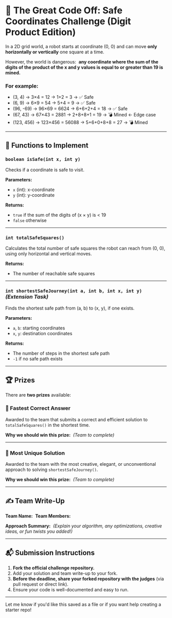 
# 🧩 The Great Code Off: Safe Coordinates Challenge (Digit Product Edition)

In a 2D grid world, a robot starts at coordinate (0, 0) and can move **only horizontally or vertically** one square at a time.

However, the world is dangerous:  
**any coordinate where the sum of the digits of the product of the x and y values is equal to or greater than 19 is mined.**

### For example:
- (3, 4) → 3×4 = 12 → 1+2 = 3 → ✅ Safe  
- (6, 9) → 6×9 = 54 → 5+4 = 9 → ✅ Safe  
- (96, -69) → 96×69 = 6624 → 6+6+2+4 = 18 → ✅ Safe  
- (67, 43) → 67×43 = 2881 → 2+8+8+1 = 19 → 💣 Mined ← Edge case  
- (123, 456) → 123×456 = 56088 → 5+6+0+8+8 = 27 → 💣 Mined  

---

## 🧠 Functions to Implement

### `boolean isSafe(int x, int y)`
Checks if a coordinate is safe to visit.

**Parameters:**
- `x` (int): x-coordinate  
- `y` (int): y-coordinate  

**Returns:**
- `true` if the sum of the digits of (x × y) is < 19  
- `false` otherwise

---

### `int totalSafeSquares()`
Calculates the total number of safe squares the robot can reach from (0, 0), using only horizontal and vertical moves.

**Returns:**
- The number of reachable safe squares

---

### `int shortestSafeJourney(int a, int b, int x, int y)` _(Extension Task)_
Finds the shortest safe path from (a, b) to (x, y), if one exists.

**Parameters:**
- `a`, `b`: starting coordinates  
- `x`, `y`: destination coordinates  

**Returns:**
- The number of steps in the shortest safe path  
- `-1` if no safe path exists

---

## 🏆 Prizes

There are **two prizes** available:

### 🥇 Fastest Correct Answer
Awarded to the team that submits a correct and efficient solution to `totalSafeSquares()` in the shortest time.

**Why we should win this prize:**  
_(Team to complete)_

---

### 🧠 Most Unique Solution
Awarded to the team with the most creative, elegant, or unconventional approach to solving `shortestSafeJourney()`.

**Why we should win this prize:**  
_(Team to complete)_

---

## ✍️ Team Write-Up

**Team Name:**  
**Team Members:**  

**Approach Summary:**  
_(Explain your algorithm, any optimizations, creative ideas, or fun twists you added!)_

---

## 📬 Submission Instructions

1. **Fork the official challenge repository.**  
2. Add your solution and team write-up to your fork.  
3. **Before the deadline, share your forked repository with the judges** (via pull request or direct link).  
4. Ensure your code is well-documented and easy to run.

---

Let me know if you'd like this saved as a file or if you want help creating a starter repo!  
